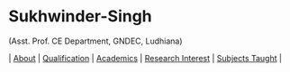 # Sukhwinder-Singh
(Asst. Prof. CE Department, GNDEC, Ludhiana)

| [About]() | [Qualification]() | [Academics](Sessions.md) | [Research Interest]() | [Subjects Taught](SubjectsTaught.md) |
